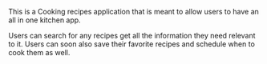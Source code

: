 This is a Cooking recipes application that is meant to allow users to have an all in one kitchen app.

Users can search for any recipes get all the information they need relevant to it.
Users can soon also save their favorite recipes and schedule when to cook them as well.
